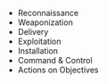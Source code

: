 - Reconnaissance
- Weaponization
- Delivery
- Exploitation
- Installation
- Command & Control
- Actions on Objectives